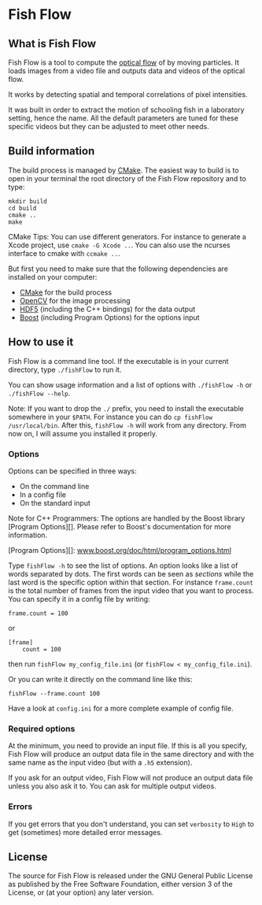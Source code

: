 # Fish Flow

## What is Fish Flow

Fish Flow is a tool to compute the [optical flow][] of by moving particles.
It loads images from a video file and outputs data and videos of the optical flow.

It works by detecting spatial and temporal correlations of pixel intensities.

It was built in order to extract the motion of schooling fish in a laboratory setting, hence the name. All the default parameters are tuned for these specific videos but they can be adjusted to meet other needs.

[optical flow]: http://en.wikipedia.org/wiki/Optical_flow

## Build information

The build process is managed by [CMake][]. The easiest way to build is to open in your terminal the root directory of the Fish Flow repository and to type:

	mkdir build
	cd build
	cmake ..
	make

CMake Tips: You can use different generators. For instance to generate a Xcode project, use `cmake -G Xcode ..`. You can also use the ncurses interface to cmake with `ccmake ..`.

But first you need to make sure that the following dependencies are installed on your computer:

- [CMake][] for the build process
- [OpenCV][] for the image processing
- [HDF5][] (including the C++ bindings) for the data output
- [Boost][] (including Program Options) for the options input

[CMake]: http://cmake.org
[OpenCV]: http://opencv.org
[HDF5]: http://hdfgroup.org/HDF5/
[Boost]: http://boost.org


## How to use it

Fish Flow is a command line tool. If the executable is in your current directory, type `./fishFlow` to run it.

You can show usage information and a list of options with `./fishFlow -h` or `./fishFlow --help`.

Note: If you want to drop the `./` prefix, you need to install the executable somewhere in your `$PATH`.
For instance you can do `cp fishFlow /usr/local/bin`. After this, `fishFlow -h` will work from any directory. From now on, I will assume you installed it properly.

### Options

Options can be specified in three ways:

- On the command line
- In a config file
- On the standard input

Note for C++ Programmers: The options are handled by the Boost library [Program Options][]. Please refer to Boost's documentation for more information.

[Program Options][]: www.boost.org/doc/html/program_options.html

Type `fishFlow -h` to see the list of options. An option looks like a list of words separated by dots. The first words can be seen as *sections* while the last word is the specific option within that section. For instance `frame.count` is the total number of frames from the input video that you want to process. You can specify it in a config file by writing:

	frame.count = 100

or

	[frame]
		count = 100

then run `fishFlow my_config_file.ini` (or `fishFlow < my_config_file.ini`).

Or you can write it directly on the command line like this:

	fishFlow --frame.count 100

Have a look at `config.ini` for a more complete example of config file.

### Required options

At the minimum, you need to provide an input file. If this is all you specify, Fish Flow will produce an output data file in the same directory and with the same name as the input video (but with a `.h5` extension).

If you ask for an output video, Fish Flow will not produce an output data file unless you also ask it to. You can ask for multiple output videos.

### Errors

If you get errors that you don't understand, you can set `verbosity` to `High` to get (sometimes) more detailed error messages.


## License

The source for Fish Flow is released under the GNU General Public License as published by the Free Software Foundation, either version 3 of the License, or (at your option) any later version.

